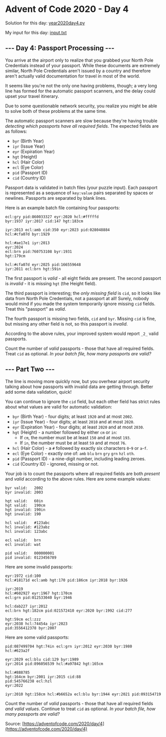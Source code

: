 # Advent of Code 2020 - Day 4

Solution for this day: [year2020day4.py](year2020day4.py)

My input for this day: [input.txt](input.txt)

## \--- Day 4: Passport Processing ---

You arrive at the airport only to realize that you grabbed your North Pole
Credentials instead of your passport. While these documents are extremely
similar, North Pole Credentials aren't issued by a country and therefore
aren't actually valid documentation for travel in most of the world.

It seems like you're not the only one having problems, though; a very long
line has formed for the automatic passport scanners, and the delay could upset
your travel itinerary.

Due to some questionable network security, you realize you might be able to
solve both of these problems at the same time.

The automatic passport scanners are slow because they're having trouble
_detecting which passports have all required fields_. The expected fields are
as follows:

  * `byr` (Birth Year)
  * `iyr` (Issue Year)
  * `eyr` (Expiration Year)
  * `hgt` (Height)
  * `hcl` (Hair Color)
  * `ecl` (Eye Color)
  * `pid` (Passport ID)
  * `cid` (Country ID)

Passport data is validated in batch files (your puzzle input). Each passport
is represented as a sequence of `key:value` pairs separated by spaces or
newlines. Passports are separated by blank lines.

Here is an example batch file containing four passports:

    
    
    ecl:gry pid:860033327 eyr:2020 hcl:#fffffd
    byr:1937 iyr:2017 cid:147 hgt:183cm
    
    iyr:2013 ecl:amb cid:350 eyr:2023 pid:028048884
    hcl:#cfa07d byr:1929
    
    hcl:#ae17e1 iyr:2013
    eyr:2024
    ecl:brn pid:760753108 byr:1931
    hgt:179cm
    
    hcl:#cfa07d eyr:2025 pid:166559648
    iyr:2011 ecl:brn hgt:59in
    

The first passport is _valid_ \- all eight fields are present. The second
passport is _invalid_ \- it is missing `hgt` (the Height field).

The third passport is interesting; the _only missing field_ is `cid`, so it
looks like data from North Pole Credentials, not a passport at all! Surely,
nobody would mind if you made the system temporarily ignore missing `cid`
fields. Treat this "passport" as _valid_.

The fourth passport is missing two fields, `cid` and `byr`. Missing `cid` is
fine, but missing any other field is not, so this passport is _invalid_.

According to the above rules, your improved system would report `_2_` valid
passports.

Count the number of _valid_ passports - those that have all required fields.
Treat `cid` as optional. _In your batch file, how many passports are valid?_

## \--- Part Two ---

The line is moving more quickly now, but you overhear airport security talking
about how passports with invalid data are getting through. Better add some
data validation, quick!

You can continue to ignore the `cid` field, but each other field has strict
rules about what values are valid for automatic validation:

  * `byr` (Birth Year) - four digits; at least `1920` and at most `2002`.
  * `iyr` (Issue Year) - four digits; at least `2010` and at most `2020`.
  * `eyr` (Expiration Year) - four digits; at least `2020` and at most `2030`.
  * `hgt` (Height) - a number followed by either `cm` or `in`: 
    * If `cm`, the number must be at least `150` and at most `193`.
    * If `in`, the number must be at least `59` and at most `76`.
  * `hcl` (Hair Color) - a `#` followed by exactly six characters `0`-`9` or `a`-`f`.
  * `ecl` (Eye Color) - exactly one of: `amb` `blu` `brn` `gry` `grn` `hzl` `oth`.
  * `pid` (Passport ID) - a nine-digit number, including leading zeroes.
  * `cid` (Country ID) - ignored, missing or not.

Your job is to count the passports where all required fields are both
_present_ and _valid_ according to the above rules. Here are some example
values:

    
    
    byr valid:   2002
    byr invalid: 2003
    
    hgt valid:   60in
    hgt valid:   190cm
    hgt invalid: 190in
    hgt invalid: 190
    
    hcl valid:   #123abc
    hcl invalid: #123abz
    hcl invalid: 123abc
    
    ecl valid:   brn
    ecl invalid: wat
    
    pid valid:   000000001
    pid invalid: 0123456789
    

Here are some invalid passports:

    
    
    eyr:1972 cid:100
    hcl:#18171d ecl:amb hgt:170 pid:186cm iyr:2018 byr:1926
    
    iyr:2019
    hcl:#602927 eyr:1967 hgt:170cm
    ecl:grn pid:012533040 byr:1946
    
    hcl:dab227 iyr:2012
    ecl:brn hgt:182cm pid:021572410 eyr:2020 byr:1992 cid:277
    
    hgt:59cm ecl:zzz
    eyr:2038 hcl:74454a iyr:2023
    pid:3556412378 byr:2007
    

Here are some valid passports:

    
    
    pid:087499704 hgt:74in ecl:grn iyr:2012 eyr:2030 byr:1980
    hcl:#623a2f
    
    eyr:2029 ecl:blu cid:129 byr:1989
    iyr:2014 pid:896056539 hcl:#a97842 hgt:165cm
    
    hcl:#888785
    hgt:164cm byr:2001 iyr:2015 cid:88
    pid:545766238 ecl:hzl
    eyr:2022
    
    iyr:2010 hgt:158cm hcl:#b6652a ecl:blu byr:1944 eyr:2021 pid:093154719
    

Count the number of _valid_ passports - those that have all required fields
_and valid values_. Continue to treat `cid` as optional. _In your batch file,
how many passports are valid?_



Source: [https://adventofcode.com/2020/day/4](https://adventofcode.com/2020/day/4)
